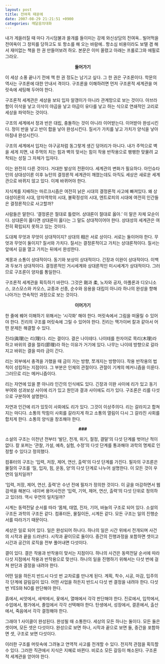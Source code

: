 ```yaml
---
layout: post
title: 전여옥 때문에
date: 2007-08-29 21:21:51 +0900
categories: 깨달음의대화
---
```

내가 게을러질 때 마다 가시덤불과 쓸개를 들이미는 강제 와신상담의 전여옥.. 빌어먹을 전여옥이 그 창피를 당하고도 또 항소를 해 오는 바람에.. 항소심 비용이라도 보탤 겸 해서 재미없는 책을 한 권 만들어보려 하오. 본문은 이미 올렸고 아래는 프롤로그와 에필로그라오. 

<p align="center">
  <b>들어가기</b>
</p>

이 세상 소풍 끝나기 전에 책 한 권 정도는 남기고 싶다. 그 한 권은 구조론이다. 학문의 역사는 구조론에 대한 안내서 격이다. 구조론을 이해하려면 먼저 구조론적 세계관을 머릿속에 세팅해 두어야 한다. 

구조론적 세계관은 세상을 보되 입자 알갱이가 아니라 관계망으로 보는 것이다. 아브라함이 이삭을 낳고 이삭이 야곱을 낳고 야곱이 유다를 낳고 하는 식으로 연쇄적인 고리로 세상을 파악하는 것이다.

구조의 세계에서 정과 반은 대립, 충돌하는 것이 아니라 이어받는다. 이어받아 완성시킨다. 정이 반을 낳고 반이 합을 낳아 완성시킨다. 질서가 가치를 낳고 가치가 양식을 낳아 마침내 완성시킨다.

구조의 세계에서 입자는 야구공처럼 동그랗게 생긴 덩어리가 아니다. 내가 주먹으로 벽을 세게 치면, 내 주먹의 치는 힘과 벽의 맞서는 힘이 작용 반작용으로 팽팽한 맞물려 교착되는 성질 그 자체가 입자다. 

이는 완전히 다른 것이다. 거대한 발상의 전환이다. 세계관의 변화가 필요하다. 아인슈타인의 상대성이론 이후 뉴턴의 결정론적 세계관이 깨졌는데도 아직도 세상은 새로운 세계관으로 바뀌지 않고 있다. 이제 바뀌어야 한다. 

지식계를 지배하는 마르크시즘은 여전히 낡은 시대의 결정론적 사고에 빠져있다. 왜 상대성이론의 시대, 양자역학의 시대, 불확정성의 시대, 엔트로피의 시대에 여전히 인간들은 결정론적으로 사고할까?

사람들은 말한다. ‘결정론은 절대로 틀렸어. 상대론이 절대로 옳아.’ 이 말은 자체 모순이다. 상대론이 옳다면 상대론이 옳다는 그 말도 상대적이어야 한다. 상대성의 세계관은 여전히 확립되지 못하고 있는 것이다. 

도대체 무엇과 무엇이 상대적이지? 상대의 相은 서로 상이다. 서로는 둘이어야 한다. 무엇과 무엇이 둘이지? 질서와 가치다. 질서는 결정론적이고 가치는 상대론적이다. 질서는 앞에서 길을 열고 가치는 뒤에서 완성한다. 

계몽과 소통이 상대적이다. 동기와 보상이 상대적이다. 긴장과 이완이 상대적이다. 이백과 두보가 상대적이다. 결정론적인 거시세계와 상대론적인 미시세계가 상대적이다. 그러므로 구조론이 양자를 통일한다. 

구조론적 세계관을 획득하기 바란다. 그것은 剛과 柔, 노자와 공자, 아폴론과 디오니소스, 코스모스와 카오스, 교종과 선종, 순수와 응용을 대립이 아니라 하나의 완성을 향해 나아가는 연속적인 과정으로 보는 것이다. 



<p align="center">
  <b>이어가기</b>
</p>

<p align="center">
</p>

한 줄에 꿰어 이해하기 위해서는 ‘시각화’ 해야 한다. 머릿속에서 그림을 떠올릴 수 있어야 한다. 진리의 구조를 머릿속에 그릴 수 있어야 한다. 진리는 맥가이버 칼과 같아서 어떤 문제든 해결할 수 있다. 

진리(眞理)는 리(理)다. 리는 결이다. 결은 나이테다. 나이테를 한자어로 목리(木理)라 하고 바위의 결을 절리(節理)라 하는 이유가 거기에 있다. 나무는 나이테 방향으로 갈라지고 바위는 결을 따라 금이 간다. 

리는 외부에서 충격을 가했을 때 금이 가는 방향, 쪼개지는 방향이다. 작용 반작용의 법칙이 성립하는 지점이다. 그 부분은 인체의 관절이다. 관절이 기계의 메커니즘을 이룬다. 그러므로 리는 메커니즘이다. 

리는 자연에 있을 뿐 아니라 인간의 인식에도 있다. 긴장과 이완 사이에 리가 있고 동기부여와 성과보상 사이에 리가 있고 원인과 결과 사이에도 리가 있다. 구조론은 리를 다섯으로 구분하여 설명한다. 

자연과 인간에 리가 있듯이 사회에도 리가 있다. 그것이 이상주의다. 리는 갈라지고 합쳐지는 마디다. 소통의 막힘이 사회를 갈라지게 하고 소통의 열림이 다시 그 갈라진 사회를 합치게 한다. 소통의 양식을 창조해야 한다. 

<p align="center">
  <b>###</b>
</p>

소설의 구조는 이천년 전부터 ‘발단, 전개, 위기, 절정, 결말’의 다섯 단계를 벗어난 적이 없다. 칼 포퍼는 ‘관찰, 가설, 예측, 실험, 수정’의 다섯 단계를 통과해야 과학의 명제로 인정할 수 있다고 정의했다. 

컴퓨터의 구조는 ‘입력, 저장, 제어, 연산, 출력’의 다섯 단계를 가진다. 필자의 구조론은 물질의 구조를 ‘질, 입자, 힘, 운동, 양’의 다섯 단계로 나누어 설명한다. 이 모든 것이 우연의 일치일까? 

‘입력, 저장, 제어, 연산, 출력’은 수년 전에 필자가 정의한 것이다. 이 글을 마감하면서 웹 검색을 해본다. 네이버 용어사전은 ‘입력, 기억, 제어, 연산, 출력’의 다섯 단위로 정의하고 있더라. 역시 우연의 일치일까? 

시계는 동력전달 순서를 따라 ‘몸체, 태엽, 진자, 기어, 바늘의 구조로 되어 있다. 소설의 구조든 과학의 구조든 같다. 컴퓨터든, 물질이든, 시계든 같다. 모든 구조는 일의 진행순서를 따라가기 때문이다. 

세상은 일로 되어 있다. 일은 완성되어 하나다. 하나의 일은 시간 위에서 전개되며 사건의 시작과 끝을 드러낸다. 시작과 끝이므로 둘이다. 중간의 진행과정을 포함하면 셋이고 시간과 공간의 로직을 전부 풀어내면 다섯이다. 

결이 있다. 결은 작용과 반작용이 맞서는 지점이다. 하나의 사건은 동력전달 순서에 따라 다섯 지점에서 작용과 반작용으로 맞선다. 하나의 일을 진행하기 위해서는 다섯 번에 걸쳐 판단과 결정을 내려야 한다.

어떤 일을 하든지 반드시 다섯 번 교차로를 만나게 된다. 계획, 착수, 시공, 마감, 입주의 각 단계에 갈림길이 있다. 어떤 사업을 하든지 반드시 다섯 번 결정을 내려야 한다. 다섯 번 YES와 NO를 판단해야 한다. 

흙에서, 씨앗에서, 새싹에서, 꽃에서, 열매에서 각각 판단해야 한다. 진로에서, 입학에서, 수업에서, 평가에서, 졸업에서 각각 선택해야 한다. 탄생에서, 성장에서, 결혼에서, 출산에서, 죽음에서 각각 결정해야 한다. 

그래야 1 사이클이 완성된다. 완성될 때 소통한다. 세상의 모든 하나는 둘이다. 모든 둘은 셋이며, 모든 셋은 다섯이다. 완성으로 보면 하나, 시작과 끝으로 보면 둘, 중간을 포함하면 셋, 구조로 보면 다섯이다. 

이러한 구조를 머릿속에 그려놓고 연역적 사고를 전개할 수 있다. 전지적 관점을 획득할 수 있다. 그러한 직관에서 지식은 지혜로 바뀐다. 비로소 모든 갈등이 해소된다. 구조론적 세계관을 얻어야 한다.